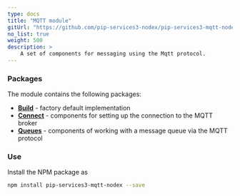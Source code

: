 ```yaml
---
type: docs
title: "MQTT module"
gitUrl: "https://github.com/pip-services3-nodex/pip-services3-mqtt-nodex"
no_list: true
weight: 500
description: > 
    A set of components for messaging using the Mqtt protocol. 
---
```


### Packages

The module contains the following packages:
- [**Build**](build) - factory default implementation
- [**Connect**](connect) - components for setting up the connection to the MQTT broker
- [**Queues**](queues) - components of working with a message queue via the MQTT protocol


### Use

Install the NPM package as
```bash
npm install pip-services3-mqtt-nodex --save
```

